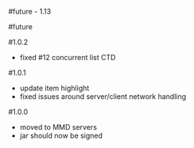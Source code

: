 #future - 1.13

#future

#1.0.2
- fixed #12 concurrent list CTD 

#1.0.1
- update item highlight
- fixed issues around server/client network handling

#1.0.0
- moved to MMD servers
- jar should now be signed
